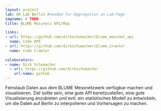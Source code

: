 ```yaml
---
layout: project
lab: OK Lab Berlin #needed for Aggregation on Lab-Page
imgname: # TODO
title: BLUME Messnetz API/Map

links: 
- url: https://github.com/dirkschumacher/blume_messnet_api
  name: Code API
- url: https://github.com/dirkschumacher/blume_crawler
  name: Code Crawler
 
colaborators:
- name: Dirk Schumacher
  - url: https://github.com/dirkschumacher
    url-name: github
---
```

Feinstaub Daten aus dem BLUME Messnetzwerk verfügbar machen und visualisieren. 
Ziel sollte sein, eine gute API bereitzustellen, eine gute Visualisierung anzubieten und
evtl. ein statistisches Modell zu entwickeln, um die Daten auf Berlin zu interpolieren und Vorhersagen zu machen.
